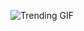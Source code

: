 
<!-- GIF_SECTION -->
![Trending GIF](https://media1.giphy.com/media/v1.Y2lkPThiYjIxNzcybWFmM2Y0aGlnYnM0bWRheXY3c3huZmJsbHBkYjJkazRxaDRheGVmciZlcD12MV9naWZzX3NlYXJjaCZjdD1n/78XCFBGOlS6keY1Bil/giphy.gif)
<!-- END_GIF_SECTION -->
